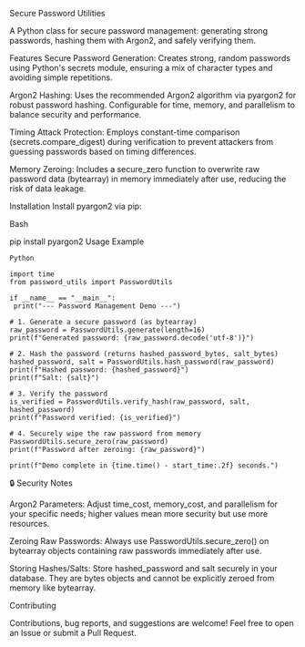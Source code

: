 Secure Password Utilities

A Python class for secure password management: generating strong passwords, hashing them with Argon2, and safely verifying them.

   Features
Secure Password Generation: Creates strong, random passwords using Python's secrets module, ensuring a mix of character types and avoiding simple repetitions.

Argon2 Hashing: Uses the recommended Argon2 algorithm via pyargon2 for robust password hashing. Configurable for time, memory, and parallelism to balance security and performance.

Timing Attack Protection: Employs constant-time comparison (secrets.compare_digest) during verification to prevent attackers from guessing passwords based on timing differences.

Memory Zeroing: Includes a secure_zero function to overwrite raw password data (bytearray) in memory immediately after use, reducing the risk of data leakage.

   Installation
Install pyargon2 via pip:

   Bash

pip install pyargon2
   Usage Example
	 
	Python

	import time
	from password_utils import PasswordUtils

	if __name__ == "__main__":
   	 print("--- Password Management Demo ---")

    # 1. Generate a secure password (as bytearray)
    raw_password = PasswordUtils.generate(length=16) 
    print(f"Generated password: {raw_password.decode('utf-8')}")

    # 2. Hash the password (returns hashed_password_bytes, salt_bytes)
    hashed_password, salt = PasswordUtils.hash_password(raw_password)
    print(f"Hashed password: {hashed_password}")
    print(f"Salt: {salt}")

    # 3. Verify the password
    is_verified = PasswordUtils.verify_hash(raw_password, salt, hashed_password)
    print(f"Password verified: {is_verified}")

    # 4. Securely wipe the raw password from memory
    PasswordUtils.secure_zero(raw_password)
    print(f"Password after zeroing: {raw_password}")

    print(f"Demo complete in {time.time() - start_time:.2f} seconds.")
		
🔒 Security Notes

Argon2 Parameters: Adjust time_cost, memory_cost, and parallelism for your specific needs; higher values mean more security but use more resources.

Zeroing Raw Passwords: Always use PasswordUtils.secure_zero() on bytearray objects containing raw passwords immediately after use.

Storing Hashes/Salts: Store hashed_password and salt securely in your database. They are bytes objects and cannot be explicitly zeroed from memory like bytearray.

   Contributing
	 
Contributions, bug reports, and suggestions are welcome! Feel free to open an Issue or submit a Pull Request.
